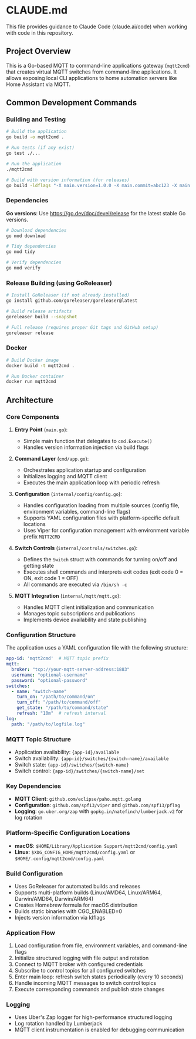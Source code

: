 # CLAUDE.md

This file provides guidance to Claude Code (claude.ai/code) when working with code in this repository.

## Project Overview

This is a Go-based MQTT to command-line applications gateway (`mqtt2cmd`) that creates virtual MQTT switches from command-line applications. It allows exposing local CLI applications to home automation servers like Home Assistant via MQTT.

## Common Development Commands

### Building and Testing
```bash
# Build the application
go build -o mqtt2cmd .

# Run tests (if any exist)
go test ./...

# Run the application
./mqtt2cmd

# Build with version information (for releases)
go build -ldflags "-X main.version=1.0.0 -X main.commit=abc123 -X main.date=2023-10-01" .
```

### Dependencies

**Go versions**: Use https://go.dev/doc/devel/release for the latest stable Go versions.
```bash
# Download dependencies
go mod download

# Tidy dependencies
go mod tidy

# Verify dependencies
go mod verify
```

### Release Building (using GoReleaser)
```bash
# Install GoReleaser (if not already installed)
go install github.com/goreleaser/goreleaser@latest

# Build release artifacts
goreleaser build --snapshot

# Full release (requires proper Git tags and GitHub setup)
goreleaser release
```

### Docker
```bash
# Build Docker image
docker build -t mqtt2cmd .

# Run Docker container
docker run mqtt2cmd
```

## Architecture

### Core Components

1. **Entry Point** (`main.go`):
   - Simple main function that delegates to `cmd.Execute()`
   - Handles version information injection via build flags

2. **Command Layer** (`cmd/app.go`):
   - Orchestrates application startup and configuration
   - Initializes logging and MQTT client
   - Executes the main application loop with periodic refresh

3. **Configuration** (`internal/config/config.go`):
   - Handles configuration loading from multiple sources (config file, environment variables, command-line flags)
   - Supports YAML configuration files with platform-specific default locations
   - Uses Viper for configuration management with environment variable prefix `MQTT2CMD`

4. **Switch Controls** (`internal/controls/switches.go`):
   - Defines the `Switch` struct with commands for turning on/off and getting state
   - Executes shell commands and interprets exit codes (exit code 0 = ON, exit code 1 = OFF)
   - All commands are executed via `/bin/sh -c`

5. **MQTT Integration** (`internal/mqtt/mqtt.go`):
   - Handles MQTT client initialization and communication
   - Manages topic subscriptions and publications
   - Implements device availability and state publishing

### Configuration Structure

The application uses a YAML configuration file with the following structure:
```yaml
app-id: 'mqtt2cmd'  # MQTT topic prefix
mqtt:
  broker: "tcp://your-mqtt-server-address:1883"
  username: "optional-username"
  password: "optional-password"
switches:
  - name: "switch-name"
    turn_on: "/path/to/command/on"
    turn_off: "/path/to/command/off"
    get_state: "/path/to/command/state"
    refresh: "10m"  # refresh interval
log:
  path: "/path/to/logfile.log"
```

### MQTT Topic Structure

- Application availability: `{app-id}/available`
- Switch availability: `{app-id}/switches/{switch-name}/available`
- Switch state: `{app-id}/switches/{switch-name}`
- Switch control: `{app-id}/switches/{switch-name}/set`

### Key Dependencies

- **MQTT Client**: `github.com/eclipse/paho.mqtt.golang`
- **Configuration**: `github.com/spf13/viper` and `github.com/spf13/pflag`
- **Logging**: `go.uber.org/zap` with `gopkg.in/natefinch/lumberjack.v2` for log rotation

### Platform-Specific Configuration Locations

- **macOS**: `$HOME/Library/Application Support/mqtt2cmd/config.yaml`
- **Linux**: `$XDG_CONFIG_HOME/mqtt2cmd/config.yaml` or `$HOME/.config/mqtt2cmd/config.yaml`

### Build Configuration

- Uses GoReleaser for automated builds and releases
- Supports multi-platform builds (Linux/AMD64, Linux/ARM64, Darwin/AMD64, Darwin/ARM64)
- Creates Homebrew formula for macOS distribution
- Builds static binaries with CGO_ENABLED=0
- Injects version information via ldflags

### Application Flow

1. Load configuration from file, environment variables, and command-line flags
2. Initialize structured logging with file output and rotation
3. Connect to MQTT broker with configured credentials
4. Subscribe to control topics for all configured switches
5. Enter main loop: refresh switch states periodically (every 10 seconds)
6. Handle incoming MQTT messages to switch control topics
7. Execute corresponding commands and publish state changes

### Logging

- Uses Uber's Zap logger for high-performance structured logging
- Log rotation handled by Lumberjack
- MQTT client instrumentation is enabled for debugging communication